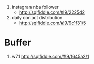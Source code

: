 
1. instagram nba follower
   + http://sqlfiddle.com/#!9/2225d2
2. daily contact distribution
   + http://sqlfiddle.com/#!9/9c1f31/5



# Buffer
1. w7.1 http://sqlfiddle.com/#!9/f645a2/1